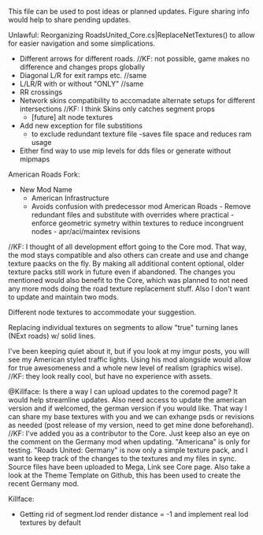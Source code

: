 ﻿This file can be used to post ideas or planned updates. Figure sharing info would help to share pending updates.

Unlawful:	Reorganizing RoadsUnited_Core.cs|ReplaceNetTextures() to allow for easier navigation and some simplications.
   - Different arrows for different roads. //KF: not possible, game makes no difference and changes props globally
   - Diagonal L/R for exit ramps etc. //same
   - L/LR/R with or without "ONLY" //same
   - RR crossings
   - Network skins compatibility to accomadate alternate setups for different intersections  //KF: I think Skins only catches segment props
     - [future] alt node textures
   - Add new exception for file substitions
     - to exclude redundant texture file
       -saves file space and reduces ram usage
   - Either find way to use mip levels for dds files or generate without mipmaps

American Roads Fork:
   - New Mod Name
     - American Infrastructure
     - Avoids confusion with predecessor mod American Roads
    - Remove redundant files and substitute with overrides where practical
    - enforce geometric symetry within textures to reduce incongruent nodes
    - apr/aci/maintex revisions

//KF: I thought of all development effort going to the Core mod. That way, the mod stays compatible and also others can create and use and change texture paacks on the fly. By making all additional content optional, older texture packs still work in future even if abandoned. The changes you mentioned would also benefit to the Core, which was planned to not need any more mods doing the road texture replacement stuff. Also I don't want to update and maintain two mods. 

Different node textures to accommodate your suggestion.

Replacing individual textures on segments to allow "true" turning lanes (NExt roads) w/ solid lines.

I've been keeping quiet about it, but if you look at my imgur posts, you will see my American styled traffic lights. Using his mod alongside would allow for true awesomeness and a whole new level of realism (graphics wise). //KF: they look really cool, but have no experience with assets. 

@Killface: Is there a way I can upload updates to the coremod page? It would help streamline updates. Also need access to update the american version and if welcomed, the german version if you would like. That way I can share my base textures with you and we can exhange psds or revisions as needed (post release of my version, need to get mine done beforehand). //KF: I've added you as a contributor to the Core. Just keep also an eye on the comment on the Germany mod when updating. "Americana" is only for testing. "Roads United: Germany" is now only a simple texture pack, and I want to keep track of the changes to the textures and my files in sync. Source files have been uploaded to Mega, Link see Core page. Also take a look at the Theme Template on Github, this has been used to create the recent Germany mod. 

Killface:  
- Getting rid of segment.lod render distance = -1 and implement real lod textures by default
